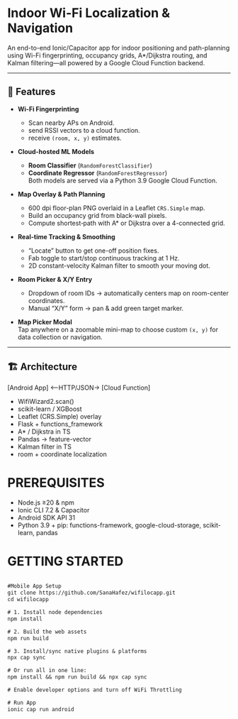# Indoor Wi-Fi Localization & Navigation

An end-to-end Ionic/Capacitor app for indoor positioning and path-planning using Wi-Fi fingerprinting, occupancy grids, A*/Dijkstra routing, and Kalman filtering—all powered by a Google Cloud Function backend.

---

## 🚀 Features

- **Wi-Fi Fingerprinting**  
  - Scan nearby APs on Android.
  - send RSSI vectors to a cloud function.
  - receive `(room, x, y)` estimates.

- **Cloud-hosted ML Models**  
  - **Room Classifier** (`RandomForestClassifier`)  
  - **Coordinate Regressor** (`RandomForestRegressor`)  
  Both models are served via a Python 3.9 Google Cloud Function.

- **Map Overlay & Path Planning**  
  - 600 dpi floor-plan PNG overlaid in a Leaflet `CRS.Simple` map.  
  - Build an occupancy grid from black-wall pixels.  
  - Compute shortest‐path with A* or Dijkstra over a 4-connected grid.

- **Real-time Tracking & Smoothing**  
  - “Locate” button to get one-off position fixes.  
  - Fab toggle to start/stop continuous tracking at 1 Hz.  
  - 2D constant-velocity Kalman filter to smooth your moving dot.

- **Room Picker & X/Y Entry**  
  - Dropdown of room IDs → automatically centers map on room-center coordinates.  
  - Manual “X/Y” form → pan & add green target marker.

- **Map Picker Modal**  
  Tap anywhere on a zoomable mini-map to choose custom `(x, y)` for data collection or navigation.

---

## 🏗 Architecture

[Android App] <–HTTP/JSON→ [Cloud Function]
  - WifiWizard2.scan()
  - scikit-learn / XGBoost
  - Leaflet (CRS.Simple) overlay
  - Flask + functions_framework
  - A* / Dijkstra in TS
  - Pandas → feature-vector
  - Kalman filter in TS
  - room + coordinate localization

# PREREQUISITES
 - Node.js ≥20 & npm
 - Ionic CLI 7.2 & Capacitor
 - Android SDK API 31
 - Python 3.9 + pip: functions-framework, google-cloud-storage, scikit-learn, pandas
   
# GETTING STARTED   
```txt

#Mobile App Setup
git clone https://github.com/SanaHafez/wifilocapp.git
cd wifilocapp

# 1. Install node dependencies
npm install

# 2. Build the web assets
npm run build

# 3. Install/sync native plugins & platforms
npx cap sync

# Or run all in one line:
npm install && npm run build && npx cap sync

# Enable developer options and turn off WiFi Throttling

# Run App
ionic cap run android
